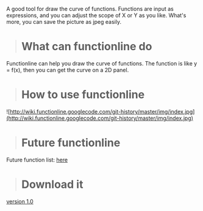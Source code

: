 A good tool for draw the curve of functions. Functions are input as expressions, and you can adjust the scope of X or Y as you like. What's more, you can save the picture as jpeg easily.

> # What can functionline do #
Functionline can help you draw the curve of functions. The function is like y = f(x), then you can get the curve on a 2D panel.

> # How to use functionline #
![http://wiki.functionline.googlecode.com/git-history/master/img/index.jpg](http://wiki.functionline.googlecode.com/git-history/master/img/index.jpg)

> # Future functionline #
Future function list: <a href='http://code.google.com/p/functionline/wiki/FuntureFunc'>here</a>
<br />

> # Download it #
<a href='http://wiki.functionline.googlecode.com/git/release/functionline-1.0.rar'>version 1.0</a>